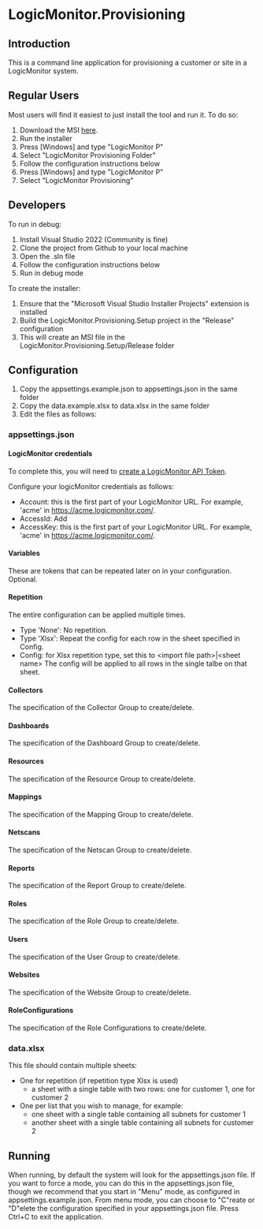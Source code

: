 # LogicMonitor.Provisioning

## Introduction

This is a command line application for provisioning
a customer or site in a LogicMonitor system.

## Regular Users

Most users will find it easiest to just install the tool and run it.  To do so:
1. Download the MSI [here](https://github.com/panoramicdata/LogicMonitor.Provisioning/blob/main/Installer/LogicMonitor.Provisioning.Setup.msi).
2. Run the installer
3. Press [Windows] and type "LogicMonitor P"
4. Select "LogicMonitor Provisioning Folder"
5. Follow the configuration instructions below
3. Press [Windows] and type "LogicMonitor P"
4. Select "LogicMonitor Provisioning"

## Developers

To run in debug:
1. Install Visual Studio 2022 (Community is fine)
2. Clone the project from Github to your local machine
3. Open the .sln file
4. Follow the configuration instructions below
5. Run in debug mode

To create the installer:
1. Ensure that the "Microsoft Visual Studio Installer Projects" extension is installed
2. Build the LogicMonitor.Provisioning.Setup project in the "Release" configuration
3. This will create an MSI file in the LogicMonitor.Provisioning.Setup/Release folder

## Configuration

1. Copy the appsettings.example.json to appsettings.json in the same folder
2. Copy the data.example.xlsx to data.xlsx in the same folder
3. Edit the files as follows:

### appsettings.json

#### LogicMonitor credentials

To complete this, you will need to [create a LogicMonitor API Token](https://www.logicmonitor.com/support/settings/users-and-roles/api-tokens).

Configure your logicMonitor credentials as follows:
* Account: this is the first part of your LogicMonitor URL. For example, 'acme' in https://acme.logicmonitor.com/.
* AccessId: Add 
* AccessKey: this is the first part of your LogicMonitor URL. For example, 'acme' in https://acme.logicmonitor.com/.

#### Variables
These are tokens that can be repeated later on in your configuration.  Optional.

#### Repetition
The entire configuration can be applied multiple times.
* Type 'None': No repetition. 
* Type 'Xlsx': Repeat the config for each row in the sheet specified in Config.
* Config: for Xlsx repetition type, set this to &lt;import file path&gt;|&lt;sheet name&gt;  The config will be applied to all rows in the single talbe on that sheet.

#### Collectors
The specification of the Collector Group to create/delete.

#### Dashboards
The specification of the Dashboard Group to create/delete.

#### Resources
The specification of the Resource Group to create/delete.

#### Mappings
The specification of the Mapping Group to create/delete.

#### Netscans
The specification of the Netscan Group to create/delete.

#### Reports
The specification of the Report Group to create/delete.

#### Roles
The specification of the Role Group to create/delete.

#### Users
The specification of the User Group to create/delete.

#### Websites
The specification of the Website Group to create/delete.

#### RoleConfigurations
The specification of the Role Configurations to create/delete.

### data.xlsx

This file should contain multiple sheets:
* One for repetition (if repetition type Xlsx is used)
	* a sheet with a single table with two rows: one for customer 1, one for customer 2
* One per list that you wish to manage, for example:
  * one sheet with a single table containing all subnets for customer 1
  * another sheet with a single table containing all subnets for customer 2

## Running

When running, by default the system will look for the appsettings.json file.
If you want to force a mode, you can do this in the appsettings.json file, though we recommend that you start in "Menu" mode, as configured in appsettings.example.json.
From menu mode, you can choose to "C"reate or "D"elete the configuration specified in your appsettings.json file.
Press Ctrl+C to exit the application.
